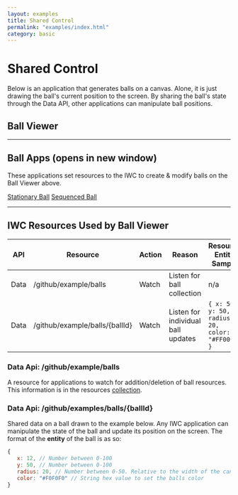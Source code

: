 ```yaml
---
layout: examples
title: Shared Control
permalink: "examples/index.html"
category: basic
---
```


# Shared Control
Below is an application that generates balls on a canvas. Alone, it is just drawing the ball's current position to the
screen. By sharing the ball's state through the Data API, other applications can manipulate ball positions.

## Ball Viewer
<p data-height="500" data-theme-id="0" data-slug-hash="vNMyoE" data-default-tab="Result" data-user="Kevin-K" class='codepen'>


***

## Ball Apps (opens in new window)
These applications set resources to the IWC to create & modify balls on the Ball Viewer above.
<div class="app-list">
    <a href="#"  onClick="openPopup('wMwjGW','Stationary Ball');return false;" >Stationary Ball</a>
    <a href="#"  onClick="openPopup('WreBEg','Sequenced Ball');return false;" >Sequenced Ball</a>
</div>

<script type="text/javascript">
    var openPopup = function(hash,title,height,width){
        if(!hash) {
            return;
        }
        title = title || '';
        height = height || 600;
        width = width || 500;
        var settings = "height=" + height + ", width=" + width;
        window.open('popupPen.html?title=' + title + '&hash='+hash, hash, settings);
    };
</script>

***

## IWC Resources Used by Ball Viewer
| API | Resource | Action | Reason| Resource Entity Sample |
|-----|----------|------------|---|----------------------|
| Data| /github/example/balls| Watch | Listen for ball collection|  n/a | 
| Data| /github/example/balls/{ballId}| Watch | Listen for individual ball updates|  ``` { x: 50, y: 50, radius: 20, color: "#FF0000" } ``` | 

### Data Api: /github/example/balls
A resource for applications to watch for addition/deletion of ball resources. This information is in the resources 
[collection](../tutorial/04_collections.html). 


### Data Api: /github/examples/balls/{ballId}
Shared data on a ball drawn to the example below. Any IWC application can manipulate the state of the ball and update
its position on the screen.  The format of the **entity** of the ball is as so:

``` js 
{
   x: 12, // Number between 0-100
   y: 50, // Number between 0-100
   radius: 20, // Number between 0-50. Relative to the width of the canvas
   color: "#F0F0F0" // String hex value to set the balls color
}
```

